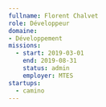 ```yaml
---
fullname: Florent Chalvet
role: Développeur
domaine: 
- Développement
missions:
  - start: 2019-03-01
    end: 2019-08-31
    status: admin
    employer: MTES
startups:
  - camino
---
```

